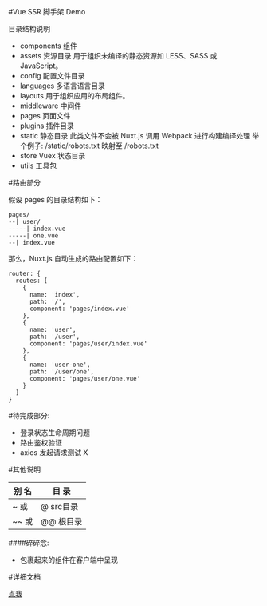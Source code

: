 #Vue SSR 脚手架 Demo

目录结构说明

- components 组件
- assets  资源目录 
  用于组织未编译的静态资源如 LESS、SASS 或 JavaScript。
- config  配置文件目录
- languages 多语言语言目录
- layouts  用于组织应用的布局组件。 
- middleware  中间件
- pages 页面文件
- plugins 插件目录
- static 静态目录 此类文件不会被 Nuxt.js 调用 Webpack 进行构建编译处理
  举个例子: /static/robots.txt 映射至 /robots.txt
- store Vuex 状态目录
- utils 工具包

#路由部分

假设 pages 的目录结构如下：
```
pages/
--| user/
-----| index.vue
-----| one.vue
--| index.vue
```
那么，Nuxt.js 自动生成的路由配置如下：
```
router: {
  routes: [
    {
      name: 'index',
      path: '/',
      component: 'pages/index.vue'
    },
    {
      name: 'user',
      path: '/user',
      component: 'pages/user/index.vue'
    },
    {
      name: 'user-one',
      path: '/user/one',
      component: 'pages/user/one.vue'
    }
  ]
}
```
#待完成部分:

- 登录状态生命周期问题
- 路由鉴权验证
- axios 发起请求测试 X

#其他说明

|别 名 | 目  录|
|------|-------|
|~ 或 |@	src目录|
|~~ 或 |@@	根目录|

####碎碎念:

- <no-ssr >包裹起来的组件在客户端中呈现


#详细文档

[点我](https://zh.nuxtjs.org/guide/async-data)
